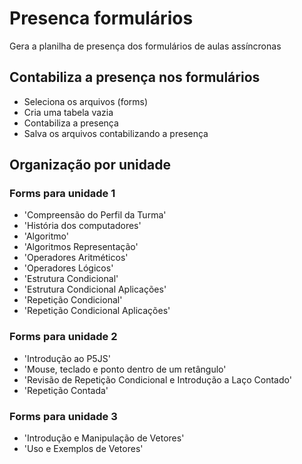 # Presenca formulários
Gera a planilha de presença dos formulários de aulas assíncronas

## Contabiliza a presença nos formulários 
* Seleciona os arquivos (forms) 
* Cria uma tabela vazia 
* Contabiliza a presença 
* Salva os arquivos contabilizando a presença  

## Organização por unidade

### Forms para unidade 1
* 'Compreensão do Perfil da Turma'
* 'História dos computadores'
* 'Algoritmo'
* 'Algoritmos Representação'
* 'Operadores Aritméticos' 
* 'Operadores Lógicos'
* 'Estrutura Condicional' 
* 'Estrutura Condicional Aplicações' 
* 'Repetição Condicional'
* 'Repetição Condicional Aplicações'

### Forms para unidade 2

* 'Introdução ao P5JS' 
* 'Mouse, teclado e ponto dentro de um retângulo'
* 'Revisão de Repetição Condicional e Introdução a Laço Contado' 
* 'Repetição Contada'

### Forms para unidade 3 
* 'Introdução e Manipulação de Vetores' 
* 'Uso e Exemplos de Vetores' 


